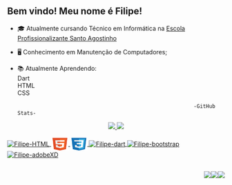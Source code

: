 ## Bem vindo! Meu nome é Filipe!

- 🎓 Atualmente cursando Técnico em Informática na <a href="https://epsa.com.br" target="_blank"> Escola Profissionalizante Santo Agostinho </a>

- 🖥 Conhecimento em Manutenção de Computadores;

- 📚 Atualmente Aprendendo: <br>
Dart <br>
HTML <br>
CSS <br>

                                                               -GitHub Stats-
<div align="center">
  <a href="https://github.com/Filipeacacio1">
  <img height="155em" src="https://github-readme-stats.vercel.app/api?username=Filipeacacio1&show_icons=true&theme=highcontrast&include_all_commits=true&count_private=true"/>
  <img height="155em" src="https://github-readme-stats.vercel.app/api/top-langs/?username=Filipeacacio1&layout=compact&langs_count=7&theme=highcontrast"/>
</div>
<div style="display: inline_block"><br>
  <img align="center" alt="Filipe-HTML" height="30" width="360" src="https://upload.wikimedia.org/wikipedia/commons/8/89/HD_transparent_picture.png">
  <img align="center" alt="Filipe-HTML" height="30" width="40" src="https://raw.githubusercontent.com/devicons/devicon/master/icons/html5/html5-original.svg">
  <img align="center" alt="Filipe-CSS" height="30" width="40" src="https://raw.githubusercontent.com/devicons/devicon/master/icons/css3/css3-original.svg">
  <img align="center" alt="Filipe-dart" height="30" width="30" src="https://user-images.githubusercontent.com/26507463/53453892-49908900-3a04-11e9-9dce-77ed3d694326.png">
  <img align="center" alt="Filipe-bootstrap" height="40" width="60" src="https://i.stack.imgur.com/dMXbE.png">
  <img align="center" alt="Filipe-adobeXD" height="34" width="35" src="https://upload.wikimedia.org/wikipedia/commons/c/c2/Adobe_XD_CC_icon.svg">
  
</div>
  
  ##
  
<div> 
  <a href="https://instagram.com/filipeacacio1" target="_blank"><img align="right" src="https://img.shields.io/badge/-Instagram-%23E4405F?style=for-the-badge&logo=instagram&logoColor=white" target="_blank"></a>
  <a href = "filipeneopixforever05@gmail.com"><img align="right" src="https://img.shields.io/badge/-Gmail-%23333?style=for-the-badge&logo=gmail&logoColor=white" target="_blank"></a>
  <a href="https://www.linkedin.com" target="_blank"><img align="right" src="https://img.shields.io/badge/-LinkedIn-%230077B5?style=for-the-badge&logo=linkedin&logoColor=white" target="_blank"></a> 
 
 
</div>
